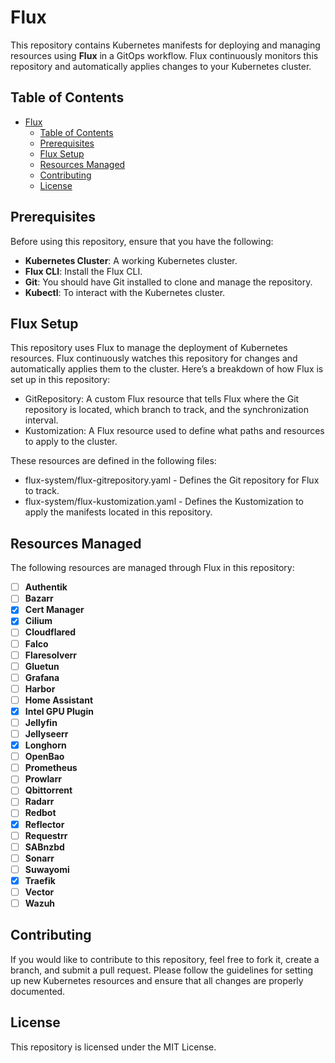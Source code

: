 # Flux

This repository contains Kubernetes manifests for deploying and managing resources using **Flux** in a GitOps workflow. Flux continuously monitors this repository and automatically applies changes to your Kubernetes cluster.

## Table of Contents

- [Flux](#flux)
  - [Table of Contents](#table-of-contents)
  - [Prerequisites](#prerequisites)
  - [Flux Setup](#flux-setup)
  - [Resources Managed](#resources-managed)
  - [Contributing](#contributing)
  - [License](#license)

## Prerequisites

Before using this repository, ensure that you have the following:

- **Kubernetes Cluster**: A working Kubernetes cluster.
- **Flux CLI**: Install the Flux CLI.
- **Git**: You should have Git installed to clone and manage the repository.
- **Kubectl**: To interact with the Kubernetes cluster.

## Flux Setup

This repository uses Flux to manage the deployment of Kubernetes resources. Flux continuously watches this repository for changes and automatically applies them to the cluster. Here’s a breakdown of how Flux is set up in this repository:

- GitRepository: A custom Flux resource that tells Flux where the Git repository is located, which branch to track, and the synchronization interval.
- Kustomization: A Flux resource used to define what paths and resources to apply to the cluster.

These resources are defined in the following files:

- flux-system/flux-gitrepository.yaml - Defines the Git repository for Flux to track.
- flux-system/flux-kustomization.yaml - Defines the Kustomization to apply the manifests located in this repository.

## Resources Managed

The following resources are managed through Flux in this repository:

- [ ] **Authentik**
- [ ] **Bazarr**
- [x] **Cert Manager**
- [x] **Cilium**
- [ ] **Cloudflared**
- [ ] **Falco**
- [ ] **Flaresolverr**
- [ ] **Gluetun**
- [ ] **Grafana**
- [ ] **Harbor**
- [ ] **Home Assistant**
- [x] **Intel GPU Plugin**
- [ ] **Jellyfin**
- [ ] **Jellyseerr**
- [x] **Longhorn**
- [ ] **OpenBao**
- [ ] **Prometheus**
- [ ] **Prowlarr**
- [ ] **Qbittorrent**
- [ ] **Radarr**
- [ ] **Redbot**
- [x] **Reflector**
- [ ] **Requestrr**
- [ ] **SABnzbd**
- [ ] **Sonarr**
- [ ] **Suwayomi**
- [x] **Traefik**
- [ ] **Vector**
- [ ] **Wazuh**

## Contributing

If you would like to contribute to this repository, feel free to fork it, create a branch, and submit a pull request. Please follow the guidelines for setting up new Kubernetes resources and ensure that all changes are properly documented.

## License

This repository is licensed under the MIT License.
